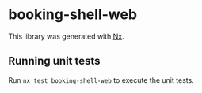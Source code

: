 # booking-shell-web

This library was generated with [Nx](https://nx.dev).

## Running unit tests

Run `nx test booking-shell-web` to execute the unit tests.
